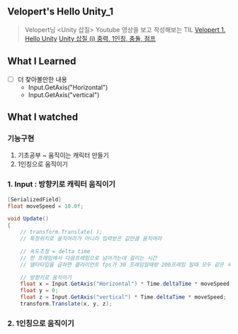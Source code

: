 ## Velopert's Hello Unity_1

> Velopert님 <Unity 삽질> Youtube 영상을 보고 작성해보는 TIL 
 [Velopert 1. Hello Unity](https://youtu.be/_w14ir-ImwU)
 [Unity 삽질 (i) 중력, 1인칭, 충돌, 점프](https://youtu.be/ivuuY3GZrUY)


## What I Learned 
- [ ] 더 찾아볼만한 내용 
    - Input.GetAxis("Horizontal")
    - Input.GetAxis("vertical")

## What I watched 

### 기능구현
1. 기초공부 ~ 움직이는 캐릭터 만들기
2. 1인칭으로 움직이기 

### 1. Input : 방향키로 캐릭터 움직이기 

```cs
[SerializedField] 
float moveSpeed = 10.0f;

void Update()
{
	// transform.Translate( );
	// 특정위치로 움직여라가 아니라 입력받은 값만큼 움직여라 

	// 속도조정 = delta time 
	// 한 프레임에서 다음프레임으로 넘어가는데 걸리는 시간
	// 델타타입을 곱하면 클라이언트 fps가 30 프레임일때랑 200프레임 일때 모두 같은 속도로 움직이게 된다 

    // 방향키로 움직이기 
    float x = Input.GetAxis("Horizontal") * Time.deltaTime * moveSpeed;
    float y = 0; 
    float z = Input.GetAxis("vertical") * Time.deltaTime * moveSpeed;
    transform.Translate(x, y, z); 
```


### 2. 1인칭으로 움직이기 
